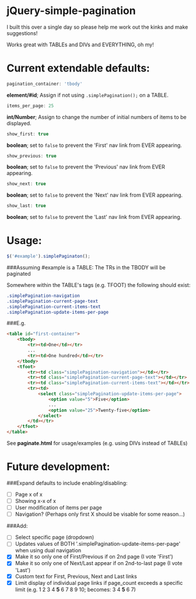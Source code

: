 jQuery-simple-pagination
========================
I built this over a single day so please help me work out the kinks and make suggestions!

Works great with TABLEs and DIVs and EVERYTHING, oh my!

Current extendable defaults:
====
```javascript
pagination_container: 'tbody'
```
**element/#id**; Assign if not using `.simplePagination();` on a TABLE.

```javascript
items_per_page: 25
```
**int/Number**; Assign to change the number of initial numbers of items to be displayed.

```javascript
show_first: true
```
**boolean**; set to `false` to prevent the 'First' nav link from EVER appearing.

```javascript
show_previous: true
```
**boolean**; set to `false` to prevent the 'Previous' nav link from EVER appearing.

```javascript
show_next: true
```
**boolean**; set to `false` to prevent the 'Next' nav link from EVER appearing.

```javascript
show_last: true
```
**boolean**; set to `false` to prevent the 'Last' nav link from EVER appearing.

Usage:
=====
```javascript
$('#example').simplePaginaton();
```

###Assuming #example is a TABLE:
The TRs in the TBODY will be paginated

Somewhere within the TABLE's tags (e.g. TFOOT) the following should exist:
```css
.simplePagination-navigation
.simplePagination-current-page-text
.simplePagination-current-items-text
.simplePagination-update-items-per-page
```

###E.g.
```html
<table id="first-container">
	<tbody>
		<tr><td>One</td></tr>
		...
		<tr><td>One hundred</td></tr>
	</tbody>
	<tfoot>
		<tr><td class="simplePagination-navigation"></td></tr>
		<tr><td class="simplePagination-current-page-text"></td></tr>
		<tr><td class="simplePagination-current-items-text"></td></tr>
		<tr><td>
			<select class="simplePagination-update-items-per-page">
				<option value="5">Five</option>
				...
				<option value="25">Twenty-five</option>
			</select>
		</td></tr>
	</tfoot>
</table>
```

See **paginate.html** for usage/examples (e.g. using DIVs instead of TABLEs)

Future development:
=====
###Expand defaults to include enabling/disabling:
- [ ] Page x of x
- [ ] Showing x-x of x
- [ ] User modification of items per page
- [ ] Navigation? (Perhaps only first X should be visable for some reason...)

###Add:
- [ ] Select specific page (dropdown)
- [ ] Updates values of BOTH '.simplePagination-update-items-per-page' when using dual navigation
- [x] Make it so only one of First/Previous if on 2nd page (I vote 'First')
- [x] Make it so only one of Next/Last appear if on 2nd-to-last page (I vote 'Last')
- [x] Custom text for First, Previous, Next and Last links
- [x] Limit display of individual page links if page_count exceeds a specific limit (e.g. 1 2 3 4 **5** 6 7 8 9 10; becomes: 3 4 **5** 6 7)
